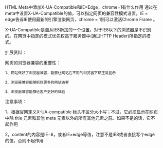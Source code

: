 HTML Meta中添加X-UA-Compatible和IE=Edge，chrome=1有什么作用
通过在meta中设置X-UA-Compatible的值，可以指定网页的兼容性模式设置。IE = edge告诉IE使用最新的引擎渲染网页，chrome = 1则可以激活Chrome Frame 。

X-UA-Compatible是自从IE8新加的一个设置，对于IE8以下的浏览器是不识别的。在网页中指定的模式优先权高于服务器中(通过HTTP Header)所指定的模式。

扩展资料：

网页的浏览器兼容的重要性：
```
1、网站做好了浏览器兼容，能够让网站在不同的浏览器下都正常显示

2、浏览器兼容能够抓住更多的网站访客

3、浏览器兼容能够给客户更好的体验
```
注意事项：

1，根据官网定义X-UA-compatible 标头不区分大小写；不过，它必须显示在网页中除 title 元素和其他 meta 元素以外的所有其他元素之前。如果不是的话，它不起作用

2，content的内容是IE=8，或者IE=edge等值，注意不是IE8或者直接写个edge的值，否则不起作用